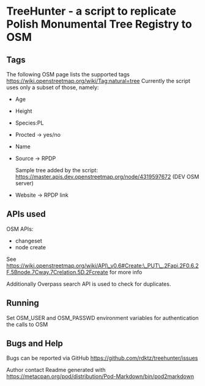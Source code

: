 # TreeHunter - a script to replicate Polish Monumental Tree Registry to OSM 

## Tags

The following OSM page lists the supported tags https://wiki.openstreetmap.org/wiki/Tag:natural=tree
Currently the script uses only a subset of those, namely:

- Age
- Height
- Species:PL
- Procted -> yes/no
- Name
- Source -> RPDP

    Sample tree added by the script: https://master.apis.dev.openstreetmap.org/node/4319597672 (DEV OSM server)

- Website -> RPDP link

## APIs used

OSM APIs:

- changeset
- node create

See https://wiki.openstreetmap.org/wiki/API\_v0.6#Create:\_PUT\_.2Fapi.2F0.6.2F.5Bnode.7Cway.7Crelation.5D.2Fcreate 
for more info

Additionally Overpass search API is used to check for duplicates.

## Running

Set OSM\_USER and OSM\_PASSWD environment variables for authentication the calls to OSM

## Bugs and Help

Bugs can be reported via GitHub https://github.com/rdktz/treehunter/issues

Author contact 
Readme generated with https://metacpan.org/pod/distribution/Pod-Markdown/bin/pod2markdown 
